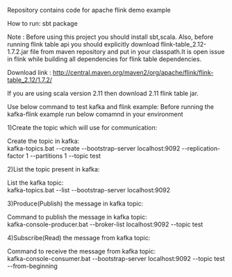 Repository contains code for apache flink demo example

How to run:
sbt package

Note : Before using this project you should install sbt,scala.
Also, before running flink table api you should explicitly download flink-table_2.12-1.7.2.jar file from maven repository 
and put in your classpath.It is open issue in flink while building all dependencies for flink table dependencies.

Download link : http://central.maven.org/maven2/org/apache/flink/flink-table_2.12/1.7.2/

If you are using scala version 2.11 then download 2.11 flink table jar.

Use below command to test kafka and flink example:
Before running the kafka-flink example run below comamnd in your environment

1)Create the topic which will use for communication:

Create the topic in kafka: \
kafka-topics.bat --create --bootstrap-server localhost:9092 --replication-factor 1 --partitions 1 --topic test

2)List the topic present in kafka:

List the kafka topic: \
kafka-topics.bat --list --bootstrap-server localhost:9092

3)Produce(Publish) the message in kafka topic:

Command to publish the message in kafka topic:\
kafka-console-producer.bat --broker-list localhost:9092 --topic test

4)Subscribe(Read) the message from kafka topic:

Command to receive the message from kafka topic: \
kafka-console-consumer.bat --bootstrap-server localhost:9092 --topic test --from-beginning

